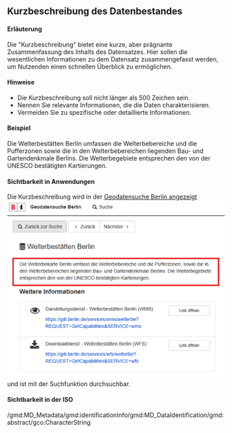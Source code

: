## Kurzbeschreibung des Datenbestandes

#### Erläuterung
Die "Kurzbeschreibung" bietet eine kurze, aber prägnante Zusammenfassung des Inhalts des Datensatzes. Hier sollen die wesentlichen Informationen zu dem Datensatz zusammengefasst werden, um Nutzenden einen schnellen Überblick zu ermöglichen.

#### Hinweise
* Die Kurzbeschreibung soll nicht länger als 500 Zeichen sein.
* Nennen Sie relevante Informationen, die die Daten charakterisieren.
* Vermeiden Sie zu spezifische oder detaillierte Informationen.

#### Beispiel
Die Welterbestätten Berlin umfassen die Welterbebereiche und die Pufferzonen sowie die in den Welterbebereichen liegenden Bau- und Gartendenkmale Berlins. Die Welterbegebiete entsprechen den von der UNESCO bestätigten Kartierungen.

#### Sichtbarkeit in Anwendungen
Die Kurzbeschreibung wird in der <a href="https://gdi.berlin.de/geonetwork/srv/ger/catalog.search#/metadata/4949391f-a7a9-4b24-b855-5e8dbf5e3f6d" class="popup" target="_blank">Geodatensuche Berlin angezeigt<span><img src="https://raw.githubusercontent.com/gdi-be/mde-deployment/refs/heads/main/codelists/help/previews/description.png"></span></a><br /> 
und ist mit der Suchfunktion durchsuchbar.

#### Sichtbarkeit in der ISO
/gmd:MD_Metadata/gmd:identificationInfo/gmd:MD_DataIdentification/gmd:abstract/gco:CharacterString
